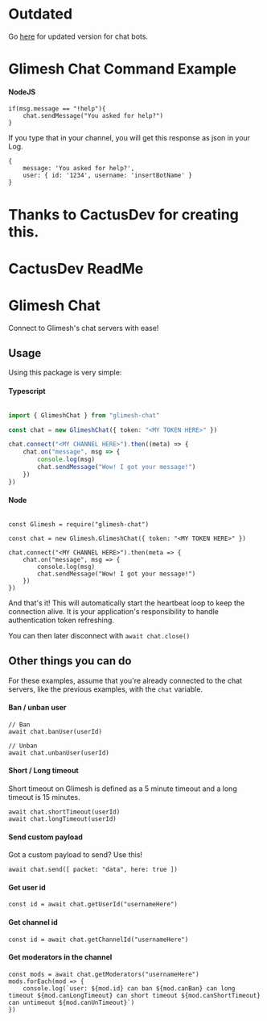 # Outdated
Go [here](https://github.com/GlobalGamer2015/Glimesh-Chat-Lib) for updated version for chat bots.

# Glimesh Chat Command Example

#### NodeJS

````
if(msg.message == "!help"){
	chat.sendMessage("You asked for help?")
}
````
If you type that in your channel, you will get this response as json in your Log.
````
{
    message: 'You asked for help?',
    user: { id: '1234', username: 'insertBotName' }
}
````

# Thanks to CactusDev for creating this.


# CactusDev ReadMe
# Glimesh Chat

Connect to Glimesh's chat servers with ease!

## Usage

Using this package is very simple:


#### Typescript

```typescript

import { GlimeshChat } from "glimesh-chat"

const chat = new GlimeshChat({ token: "<MY TOKEN HERE>" })

chat.connect("<MY CHANNEL HERE>").then((meta) => {
    chat.on("message", msg => {
        console.log(msg)
        chat.sendMessage("Wow! I got your message!")
    })
})
```

#### Node

```node

const Glimesh = require("glimesh-chat")

const chat = new Glimesh.GlimeshChat({ token: "<MY TOKEN HERE>" })

chat.connect("<MY CHANNEL HERE>").then(meta => {
    chat.on("message", msg => {
        console.log(msg)
        chat.sendMessage("Wow! I got your message!")
    })
})
```

And that's it! This will automatically start the heartbeat loop to keep the connection alive. It is your application's responsibility to handle authentication token refreshing.

You can then later disconnect with `await chat.close()`

## Other things you can do

For these examples, assume that you're already connected to the chat servers, like the previous examples, with the `chat` variable.

#### Ban / unban user

```node
// Ban
await chat.banUser(userId)

// Unban
await chat.unbanUser(userId)
```

#### Short / Long timeout

Short timeout on Glimesh is defined as a 5 minute timeout and a long timeout is 15 minutes.

```node
await chat.shortTimeout(userId)
await chat.longTimeout(userId)
```

#### Send custom payload

Got a custom payload to send? Use this!

```node
await chat.send([ packet: "data", here: true ])
```

#### Get user id

```node
const id = await chat.getUserId("usernameHere")
```

#### Get channel id

```node
const id = await chat.getChannelId("usernameHere")
```

#### Get moderators in the channel

```node
const mods = await chat.getModerators("usernameHere")
mods.forEach(mod => {
    console.log(`user: ${mod.id} can ban ${mod.canBan} can long timeout ${mod.canLongTimeout} can short timeout ${mod.canShortTimeout} can untimeout ${mod.canUnTimeout}`)
})
```
